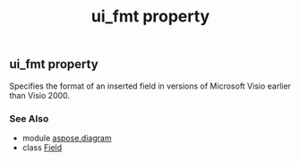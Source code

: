 ﻿---
title: ui_fmt property
second_title: Aspose.Diagram for Python via .NET API References
description: 
type: docs
weight: 130
url: /python-net/aspose.diagram/field/ui_fmt/
is_root: false
---

## ui_fmt property


Specifies the format of an inserted field in versions of Microsoft Visio earlier than Visio 2000.

### See Also
* module [aspose.diagram](../../)
* class [Field](/diagram/python-net/aspose.diagram/field)
